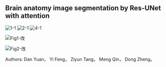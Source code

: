Brain anatomy image segmentation by Res-UNet with attention
--------------------------------------------------------------------
![1-1](https://github.com/user-attachments/assets/edea6d97-42ef-4766-aa3a-2701d7f30c1c)
![2-1](https://github.com/user-attachments/assets/3afcd1a1-7a72-4a78-81ae-037e0c44421a)
![4-1](https://github.com/user-attachments/assets/e453b863-49c3-4f28-95cc-48ac4cd46008)

![Fig1-改](https://github.com/user-attachments/assets/74c3a1b2-3b64-4947-aba1-0787016087db)

![Fig2-改](https://github.com/user-attachments/assets/86bf70b0-b09d-4228-83ac-aa9e6df7ffd1)

Authors:
Dan Yuan，
Yi Feng，
Ziyun Tang，
Meng Qin，
Dong Zheng。
